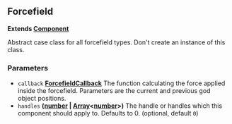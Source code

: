 <!-- Generated by documentation.js. Update this documentation by updating the source code. -->

## Forcefield

**Extends [Component](component.md)**

Abstract case class for all forcefield types. Don't create an
instance of this class.

### Parameters

-   `callback` **[ForcefieldCallback](forcefieldCallback.md)** The function calculating the force
    applied inside the forcefield. Parameters are the current and previous
    god object positions.
-   `handles` **([number][1] \| [Array][2]&lt;[number][1]>)** The handle or handles which this
    component should apply to. Defaults to 0. (optional, default `0`)

[1]: https://developer.mozilla.org/docs/Web/JavaScript/Reference/Global_Objects/Number

[2]: https://developer.mozilla.org/docs/Web/JavaScript/Reference/Global_Objects/Array
